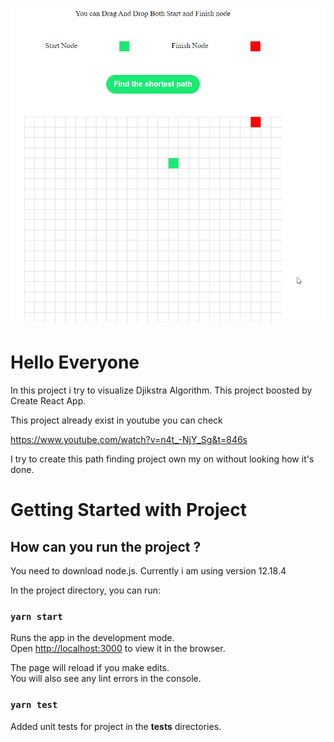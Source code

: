 ![test](https://github.com/Enisbeygorus/React-Typescript-Path-Finder/blob/main/assets/pathGif.gif)

# Hello Everyone

In this project i try to visualize Djikstra Algorithm. This project boosted by Create React App.

This project already exist in youtube you can check

https://www.youtube.com/watch?v=n4t_-NjY_Sg&t=846s

I try to create this path finding project own my on without looking how it's done.

# Getting Started with Project

## How can you run the project ?

You need to download node.js. Currently i am using version 12.18.4

In the project directory, you can run:

### `yarn start`

Runs the app in the development mode.\
Open [http://localhost:3000](http://localhost:3000) to view it in the browser.

The page will reload if you make edits.\
You will also see any lint errors in the console.

### `yarn test`

Added unit tests for project in the __tests__ directories.
